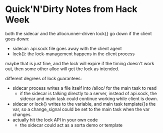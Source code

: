 # Quick'N'Dirty Notes from Hack Week

both the sidecar and the allocrunner-driven lock{} go down if the client goes down:
* sidecar: api.sock file goes away with the client agent
* lock{}: the lock-management happens in the client process

maybe that is just fine, and the lock will expire if the timing doesn't work out,
then some other alloc will get the lock as intended.

different degrees of lock guarantees:
* sidecar process writes a file itself into /alloc/ for the main task to read
  * if the sidecar is talking directly to a server, instead of api.sock,
    the sidecar and main task could continue working while client is down.
* sidecar or lock{} writes to the variable, and main task template{}s the var,
  so a change_signal could be set to the main task when the var changes.
* actually hit the lock API in your own code
  * the sidecar could act as a sorta demo or template
